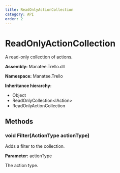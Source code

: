 ```yaml
---
title: ReadOnlyActionCollection
category: API
order: 2
---
```


# ReadOnlyActionCollection

A read-only collection of actions.

**Assembly:** Manatee.Trello.dll

**Namespace:** Manatee.Trello

**Inheritance hierarchy:**

- Object
- ReadOnlyCollection&lt;IAction&gt;
- ReadOnlyActionCollection

## Methods

### void Filter(ActionType actionType)

Adds a filter to the collection.

**Parameter:** actionType

The action type.

